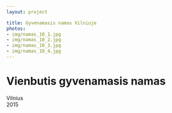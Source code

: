 ```yaml
---
layout: project

title: Gyvenamasis namas Vilniuje
photos:
- img/namas_10_1.jpg
- img/namas_10_2.jpg
- img/namas_10_3.jpg
- img/namas_10_4.jpg
---
```

<h1>Vienbutis gyvenamasis namas</h1>
<p>Vilnius<br/>2015</p>
